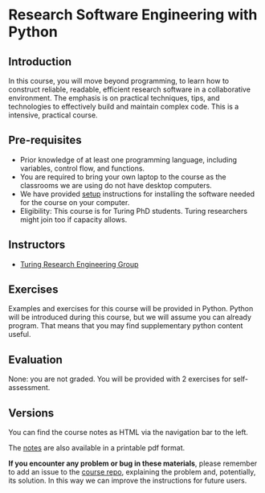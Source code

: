 # Research Software Engineering with Python

## Introduction

In this course, you will move beyond programming, to learn how to construct reliable, readable, efficient research software in a collaborative environment. The emphasis is on practical techniques, tips, and technologies to effectively build and maintain complex code. This is a intensive, practical course.

## Pre-requisites

* Prior knowledge of at least one programming language, including variables, control flow, and functions.
* You are required to bring your own laptop to the course as the classrooms we are using do not have desktop computers.
* We have provided [setup](session99/index.md) instructions for installing the software needed for the course on your computer.
* Eligibility: This course is for Turing PhD students. Turing researchers might join too if capacity allows.

## Instructors

* [Turing Research Engineering Group](https://www.turing.ac.uk/research/research-engineering)

## Exercises

Examples and exercises for this course will be provided in Python. Python will be introduced during this course, but we will assume you can already program. That means that you may find supplementary python content useful.

## Evaluation

None: you are not graded. You will be provided with 2 exercises for self-assessment.

## Versions

You can find the course notes as HTML via the navigation bar to the left.

The [notes](notes.pdf) are also available in a printable pdf format.

**If you encounter any problem or bug in these materials**, please remember to add an issue to the [course repo](https://github.com/alan-turing-institute/rsd-engineeringcourse), explaining the problem and, potentially, its solution. In this way we can improve the instructions for future users.
